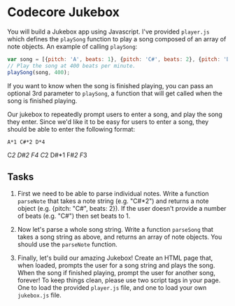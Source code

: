 # Codecore Jukebox

You will build a Jukebox app using Javascript. I've provided `player.js` which defines the `playSong` function to play a song composed of an array of note objects. An example of calling `playSong`:

```javascript
var song = [{pitch: 'A', beats: 1}, {pitch: 'C#', beats: 2}, {pitch: 'D', beats: 4}];
// Play the song at 400 beats per minute.
playSong(song, 400);
```

If you want to know when the song is finished playing, you can pass an optional 3rd parameter to `playSong`, a function that will get called when the song is finished playing.

Our jukebox to repeatedly prompt users to enter a song, and play the song they enter. Since we'd like it to be easy for users to enter a song, they should be able to enter the following format:

```
A*1 C#*2 D*4
```
C*2 D#*2 F*4 C*2 D#*1 F#*2 F*3


## Tasks

1. First we need to be able to parse individual notes. Write a function `parseNote` that takes a note string (e.g. "C#*2") and returns a note object (e.g. {pitch: "C#", beats: 2}). If the user doesn't provide a number of beats (e.g. "C#") then set beats to 1.

2. Now let's parse a whole song string. Write a function `parseSong` that takes a song string as above, and returns an array of note objects. You should use the `parseNote` function.

3. Finally, let's build our amazing Jukebox! Create an HTML page that, when loaded, prompts the user for a song string and plays the song. When the song if finished playing, prompt the user for another song, forever! To keep things clean, please use two script tags in your page. One to load the provided `player.js` file, and one to load your own `jukebox.js` file.